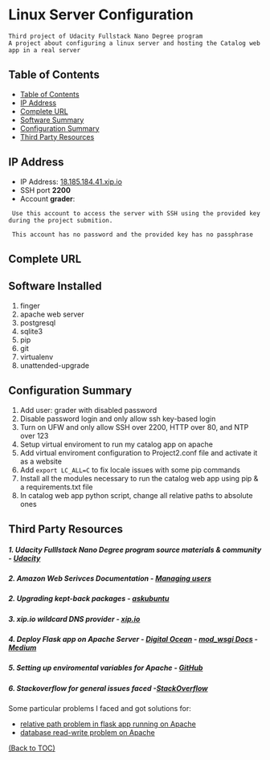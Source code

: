 # Linux Server Configuration
```
Third project of Udacity Fullstack Nano Degree program
A project about configuring a linux server and hosting the Catalog web app in a real server
```
## Table of Contents

- [Table of Contents](#table-of-contents)
- [IP Address](#ip-address)
- [Complete URL](#complete-url)
- [Software Summary](#software-summary)
- [Configuration Summary](#configuration-summary)
- [Third Party Resources](#third-party-resources)

## IP Address
* IP Address: [18.185.184.41.xip.io](http://18.185.184.41.xip.io)
* SSH port **2200**
* Account **grader**:
```
 Use this account to access the server with SSH using the provided key during the project submition.

 This account has no password and the provided key has no passphrase
```

## Complete URL

## Software Installed
1. finger
2. apache web server
3. postgresql
4. sqlite3
5. pip
6. git
7. virtualenv
8. unattended-upgrade

## Configuration Summary
1. Add user: grader with disabled password
2. Disable password login and only allow ssh key-based login
3. Turn on UFW and only allow SSH over 2200, HTTP over 80, and NTP over 123
4. Setup virtual enviroment to run my catalog app on apache
6. Add virtual enviroment configuration to Project2.conf file and activate it as a website
5. Add `export LC_ALL=C` to fix locale issues with some pip commands
6. Install all the modules necessary to run the catalog web app using pip & a requirements.txt file
7. In catalog web app python script, change all relative paths to absolute ones

## Third Party Resources
##### 1. Udacity Fulllstack Nano Degree program source materials & community - [Udacity](https://www.udacity.com)
##### 2. Amazon Web Serivces Documentation - [Managing users](https://docs.aws.amazon.com/AWSEC2/latest/UserGuide/managing-users.html)
##### 2. Upgrading kept-back packages - [askubuntu](https://askubuntu.com/questions/601/the-following-packages-have-been-kept-back-why-and-how-do-i-solve-it)
##### 3. xip.io wildcard DNS provider - [xip.io](http://xip.io)
##### 4. Deploy Flask app on Apache Server - [Digital Ocean](https://www.digitalocean.com/community/tutorials/how-to-deploy-a-flask-application-on-an-ubuntu-vps) - [mod_wsgi Docs](https://modwsgi.readthedocs.io/en/develop/user-guides/virtual-environments.html#virtual-environment-and-python-version) - [Medium](###https://medium.com/@esteininger/###python-3-5-flask-apache2-mod-wsgi3-on-ubuntu-16-04-67894abf9f70)
##### 5. Setting up enviromental variables for Apache - [GitHub](https://gist.github.com/GrahamDumpleton/b380652b768e81a7f60c)
##### 6. Stackoverflow for general issues faced -[StackOverflow](https://stackoverflow.com)

   Some particular problems I faced and got solutions for:
   * [relative path problem in flask app running on Apache](https://stackoverflow.com/questions/37901716/flask-uploads-ioerror-errno-2-no-such-file-or-directory)
   * [database read-write problem on Apache](https://stackoverflow.com/questions/40703228/python-sqlite3-operationalerror-attempt-to-write-a-readonly-database)


[(Back to TOC)](#table-of-contents)